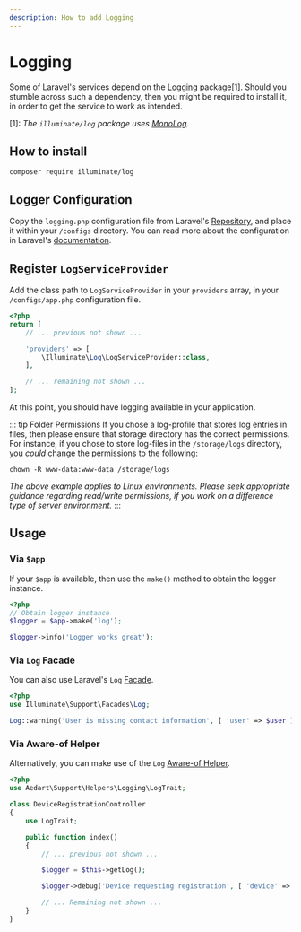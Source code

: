 ```yaml
---
description: How to add Logging
---
```


# Logging

Some of Laravel's services depend on the [Logging](https://packagist.org/packages/illuminate/log) package[1].
Should you stumble across such a dependency, then you might be required to install it, in order to get the service to work as intended.

[1]: _The `illuminate/log` package uses [MonoLog](https://github.com/Seldaek/monolog)._

## How to install

```shell
composer require illuminate/log
```

## Logger Configuration

Copy the `logging.php` configuration file from Laravel's [Repository](https://github.com/laravel/laravel/blob/master/config/logging.php), and place it within your `/configs` directory.
You can read more about the configuration in Laravel's [documentation](https://laravel.com/docs/6.x/logging).

## Register `LogServiceProvider`

Add the class path to `LogServiceProvider` in your `providers` array, in your `/configs/app.php` configuration file.

```php
<?php
return [
    // ... previous not shown ...

    'providers' => [
        \Illuminate\Log\LogServiceProvider::class,
    ],

    // ... remaining not shown ...
];
```

At this point, you should have logging available in your application.

::: tip Folder Permissions
If you chose a log-profile that stores log entries in files, then please ensure that storage directory has the correct permissions.
For instance, if you chose to store log-files in the `/storage/logs` directory, you _could_ change the permissions to the following:

```shell
chown -R www-data:www-data /storage/logs
```

_The above example applies to Linux environments. Please seek appropriate guidance regarding read/write permissions, if you work on a difference type of server environment._
:::

## Usage

### Via `$app`

If your `$app` is available, then use the `make()` method to obtain the logger instance.

```php
<?php
// Obtain logger instance
$logger = $app->make('log');

$logger->info('Logger works great');
```

### Via `Log` Facade

You can also use Laravel's `Log` [Facade](https://laravel.com/docs/6.x/facades). 

```php
<?php
use Illuminate\Support\Facades\Log;

Log::warning('User is missing contact information', [ 'user' => $user ]);
```

### Via Aware-of Helper

Alternatively, you can make use of the `Log` [Aware-of Helper](../../support/laravel).

```php
<?php
use Aedart\Support\Helpers\Logging\LogTrait;

class DeviceRegistrationController
{
    use LogTrait;

    public function index()
    {
        // ... previous not shown ...

        $logger = $this->getLog();

        $logger->debug('Device requesting registration', [ 'device' => '...' ]);

        // ... Remaining not shown ...
    }
}
```